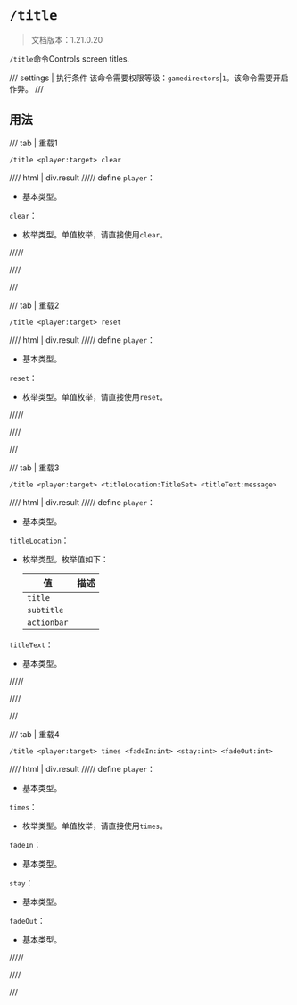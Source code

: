 # `/title`

> 文档版本：1.21.0.20

`/title`命令Controls screen titles.

/// settings | 执行条件
该命令需要权限等级：`gamedirectors`|`1`。该命令需要开启作弊。
///

## 用法

/// tab | 重载1
```mcfunction
/title <player:target> clear
```

//// html | div.result
///// define
`player`：<!-- md:samp target -->

- 基本类型。

`clear`：<!-- md:samp TitleClear -->

- 枚举类型。单值枚举，请直接使用`clear`。


/////

////

///

/// tab | 重载2
```mcfunction
/title <player:target> reset
```

//// html | div.result
///// define
`player`：<!-- md:samp target -->

- 基本类型。

`reset`：<!-- md:samp TitleReset -->

- 枚举类型。单值枚举，请直接使用`reset`。


/////

////

///

/// tab | 重载3
```mcfunction
/title <player:target> <titleLocation:TitleSet> <titleText:message>
```

//// html | div.result
///// define
`player`：<!-- md:samp target -->

- 基本类型。

`titleLocation`：<!-- md:samp TitleSet -->

- 枚举类型。枚举值如下：

  |值|描述|
  |---|---|
  |`title`||
  |`subtitle`||
  |`actionbar`||


`titleText`：<!-- md:samp message -->

- 基本类型。


/////

////

///

/// tab | 重载4
```mcfunction
/title <player:target> times <fadeIn:int> <stay:int> <fadeOut:int>
```

//// html | div.result
///// define
`player`：<!-- md:samp target -->

- 基本类型。

`times`：<!-- md:samp TitleTimes -->

- 枚举类型。单值枚举，请直接使用`times`。

`fadeIn`：<!-- md:samp int -->

- 基本类型。

`stay`：<!-- md:samp int -->

- 基本类型。

`fadeOut`：<!-- md:samp int -->

- 基本类型。


/////

////

///

